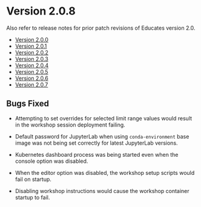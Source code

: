 Version 2.0.8
=============

Also refer to release notes for prior patch revisions of Educates version 2.0.

* [Version 2.0.0](version-2.0.0)
* [Version 2.0.1](version-2.0.1)
* [Version 2.0.2](version-2.0.2)
* [Version 2.0.3](version-2.0.3)
* [Version 2.0.4](version-2.0.4)
* [Version 2.0.5](version-2.0.5)
* [Version 2.0.6](version-2.0.6)
* [Version 2.0.7](version-2.0.7)

Bugs Fixed
----------

* Attempting to set overrides for selected limit range values would result in the workshop session deployment failing.

* Default password for JupyterLab when using ``conda-environment`` base image was not being set correctly for latest JupyterLab versions.

* Kubernetes dashboard process was being started even when the console option was disabled.

* When the editor option was disabled, the workshop setup scripts would fail on startup.

* Disabling workshop instructions would cause the workshop container startup to fail.
